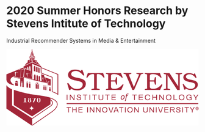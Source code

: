 # 2020 Summer Honors Research by Stevens Intitute of Technology
Industrial Recommender Systems in Media & Entertainment

<p align = 'center'> <img width="600" img height="200" src = https://github.com/siddh30/2020-Summer-Honors-Research/blob/master/Images/Logo.png </p>
  

